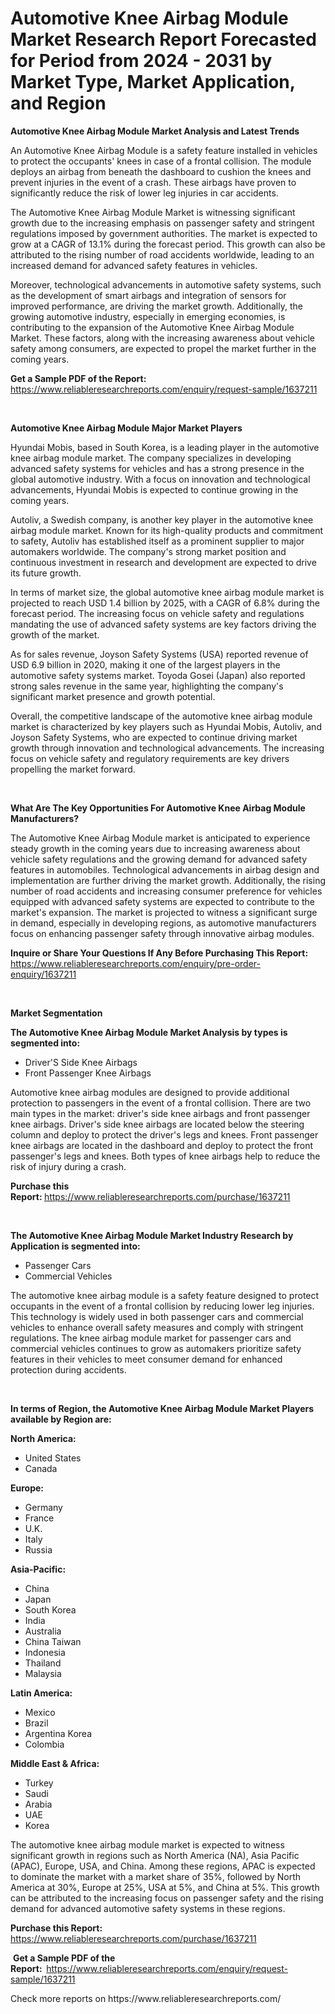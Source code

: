 <p><h1>Automotive Knee Airbag Module Market Research Report Forecasted for Period from 2024 -  2031 by Market Type, Market Application, and Region</h1></p><p><strong>Automotive Knee Airbag Module Market Analysis and Latest Trends</strong></p>
<p><p>An Automotive Knee Airbag Module is a safety feature installed in vehicles to protect the occupants' knees in case of a frontal collision. The module deploys an airbag from beneath the dashboard to cushion the knees and prevent injuries in the event of a crash. These airbags have proven to significantly reduce the risk of lower leg injuries in car accidents.</p><p>The Automotive Knee Airbag Module Market is witnessing significant growth due to the increasing emphasis on passenger safety and stringent regulations imposed by government authorities. The market is expected to grow at a CAGR of 13.1% during the forecast period. This growth can also be attributed to the rising number of road accidents worldwide, leading to an increased demand for advanced safety features in vehicles.</p><p>Moreover, technological advancements in automotive safety systems, such as the development of smart airbags and integration of sensors for improved performance, are driving the market growth. Additionally, the growing automotive industry, especially in emerging economies, is contributing to the expansion of the Automotive Knee Airbag Module Market. These factors, along with the increasing awareness about vehicle safety among consumers, are expected to propel the market further in the coming years.</p></p>
<p><strong>Get a Sample PDF of the Report:&nbsp;</strong> <a href="https://www.reliableresearchreports.com/enquiry/request-sample/1637211">https://www.reliableresearchreports.com/enquiry/request-sample/1637211</a></p>
<p>&nbsp;</p>
<p><strong>Automotive Knee Airbag Module Major Market Players</strong></p>
<p><p>Hyundai Mobis, based in South Korea, is a leading player in the automotive knee airbag module market. The company specializes in developing advanced safety systems for vehicles and has a strong presence in the global automotive industry. With a focus on innovation and technological advancements, Hyundai Mobis is expected to continue growing in the coming years.</p><p>Autoliv, a Swedish company, is another key player in the automotive knee airbag module market. Known for its high-quality products and commitment to safety, Autoliv has established itself as a prominent supplier to major automakers worldwide. The company's strong market position and continuous investment in research and development are expected to drive its future growth.</p><p>In terms of market size, the global automotive knee airbag module market is projected to reach USD 1.4 billion by 2025, with a CAGR of 6.8% during the forecast period. The increasing focus on vehicle safety and regulations mandating the use of advanced safety systems are key factors driving the growth of the market.</p><p>As for sales revenue, Joyson Safety Systems (USA) reported revenue of USD 6.9 billion in 2020, making it one of the largest players in the automotive safety systems market. Toyoda Gosei (Japan) also reported strong sales revenue in the same year, highlighting the company's significant market presence and growth potential.</p><p>Overall, the competitive landscape of the automotive knee airbag module market is characterized by key players such as Hyundai Mobis, Autoliv, and Joyson Safety Systems, who are expected to continue driving market growth through innovation and technological advancements. The increasing focus on vehicle safety and regulatory requirements are key drivers propelling the market forward.</p></p>
<p>&nbsp;</p>
<p><strong>What Are The Key Opportunities For Automotive Knee Airbag Module Manufacturers?</strong></p>
<p><p>The Automotive Knee Airbag Module market is anticipated to experience steady growth in the coming years due to increasing awareness about vehicle safety regulations and the growing demand for advanced safety features in automobiles. Technological advancements in airbag design and implementation are further driving the market growth. Additionally, the rising number of road accidents and increasing consumer preference for vehicles equipped with advanced safety systems are expected to contribute to the market's expansion. The market is projected to witness a significant surge in demand, especially in developing regions, as automotive manufacturers focus on enhancing passenger safety through innovative airbag modules.</p></p>
<p><strong>Inquire or Share Your Questions If Any Before Purchasing This Report:</strong> <a href="https://www.reliableresearchreports.com/enquiry/pre-order-enquiry/1637211">https://www.reliableresearchreports.com/enquiry/pre-order-enquiry/1637211</a></p>
<p>&nbsp;</p>
<p><strong>Market Segmentation</strong></p>
<p><strong>The Automotive Knee Airbag Module Market Analysis by types is segmented into:</strong></p>
<p><ul><li>Driver'S Side Knee Airbags</li><li>Front Passenger Knee Airbags</li></ul></p>
<p><p>Automotive knee airbag modules are designed to provide additional protection to passengers in the event of a frontal collision. There are two main types in the market: driver's side knee airbags and front passenger knee airbags. Driver's side knee airbags are located below the steering column and deploy to protect the driver's legs and knees. Front passenger knee airbags are located in the dashboard and deploy to protect the front passenger's legs and knees. Both types of knee airbags help to reduce the risk of injury during a crash.</p></p>
<p><strong>Purchase this Report:&nbsp;</strong><a href="https://www.reliableresearchreports.com/purchase/1637211">https://www.reliableresearchreports.com/purchase/1637211</a></p>
<p>&nbsp;</p>
<p><strong>The Automotive Knee Airbag Module Market Industry Research by Application is segmented into:</strong></p>
<p><ul><li>Passenger Cars</li><li>Commercial Vehicles</li></ul></p>
<p><p>The automotive knee airbag module is a safety feature designed to protect occupants in the event of a frontal collision by reducing lower leg injuries. This technology is widely used in both passenger cars and commercial vehicles to enhance overall safety measures and comply with stringent regulations. The knee airbag module market for passenger cars and commercial vehicles continues to grow as automakers prioritize safety features in their vehicles to meet consumer demand for enhanced protection during accidents.</p></p>
<p>&nbsp;</p>
<p><strong>In terms of Region, the Automotive Knee Airbag Module Market Players available by Region are:</strong></p>
<p>
    <p> <strong> North America: </strong>
        <ul>
            <li>United States</li>
            <li>Canada</li>
        </ul>
        </p> 
    <p> <strong> Europe: </strong>
        <ul>
            <li>Germany</li>
            <li>France</li>
            <li>U.K.</li>
            <li>Italy</li>
            <li>Russia</li>
        </ul>
        </p> 
    <p> <strong> Asia-Pacific: </strong>
        <ul>
            <li>China</li>
            <li>Japan</li>
            <li>South Korea</li>
            <li>India</li>
            <li>Australia</li>
            <li>China Taiwan</li>
            <li>Indonesia</li>
            <li>Thailand</li>
            <li>Malaysia</li>
        </ul>
        </p> 
    <p> <strong> Latin America: </strong>
        <ul>
            <li>Mexico</li>
            <li>Brazil</li>
            <li>Argentina Korea</li>
            <li>Colombia</li>
        </ul>
        </p> 
    <p> <strong> Middle East & Africa: </strong>
        <ul>
            <li>Turkey</li>
            <li>Saudi</li>
            <li>Arabia</li>
            <li>UAE</li>
            <li>Korea</li>
        </ul>
    </p>
    </p>
<p><p>The automotive knee airbag module market is expected to witness significant growth in regions such as North America (NA), Asia Pacific (APAC), Europe, USA, and China. Among these regions, APAC is expected to dominate the market with a market share of 35%, followed by North America at 30%, Europe at 25%, USA at 5%, and China at 5%. This growth can be attributed to the increasing focus on passenger safety and the rising demand for advanced automotive safety systems in these regions.</p></p>
<p><strong>Purchase this Report: </strong><a href="https://www.reliableresearchreports.com/purchase/1637211">https://www.reliableresearchreports.com/purchase/1637211</a></p>
<p>&nbsp;<strong>Get a Sample PDF of the Report:&nbsp;&nbsp;</strong><a href="https://www.reliableresearchreports.com/enquiry/request-sample/1637211">https://www.reliableresearchreports.com/enquiry/request-sample/1637211</a></p>
<p><strong></strong></p>
<p>Check more reports on https://www.reliableresearchreports.com/</p>